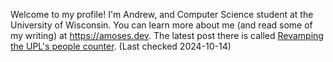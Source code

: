 Welcome to my profile! I'm Andrew, and Computer Science student at the University of Wisconsin. You can learn more about me (and read some of my writing) at https://amoses.dev. The latest post there is called [Revamping the UPL's people counter](http://amoses.dev/blog/upl-people-counter/). (Last checked 2024-10-14)